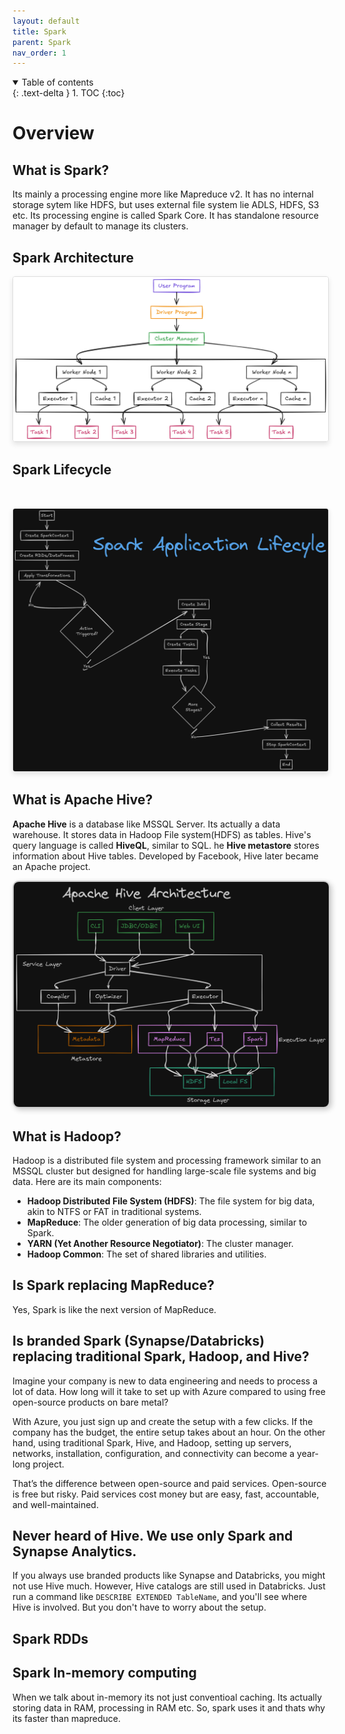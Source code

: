 ```yaml
---
layout: default
title: Spark
parent: Spark
nav_order: 1
---
```


<details open markdown="block">
  <summary>
    Table of contents
  </summary>
  {: .text-delta }
1. TOC
{:toc}
</details>

# Overview

## What is Spark?

Its mainly a processing engine more like Mapreduce v2. It has no internal storage sytem like HDFS, but uses external file system lie ADLS, HDFS, S3 etc. Its processing engine is called Spark Core. It has standalone resource manager by default to manage its clusters.

## Spark Architecture

<img src="images/2024-09-08-01-42-45.png" alt="Description of the image" style="max-width: 100%; height: auto; border: 1px solid #ddd; border-radius: 4px; box-shadow: 0 4px 8px rgba(0, 0, 0, 0.1);">

## Spark Lifecycle

![]()

<img src="images/2024-09-08-02-01-36.png" alt="Description of the image" style="max-width: 100%; height: auto; border: 1px solid #ddd; border-radius: 4px; box-shadow: 0 4px 8px rgba(0, 0, 0, 0.1);">

## What is Apache Hive?

**Apache Hive** is a database  like MSSQL Server. Its actually a data warehouse. It stores data in Hadoop File system(HDFS) as tables. Hive's query language is called **HiveQL**, similar to SQL. he **Hive metastore** stores information about Hive tables. Developed by Facebook, Hive later became an Apache project.

<img src="images/2024-09-08-02-13-01.png" alt="Warehouse Directory" style="border: 2px solid #ccc; box-shadow: 3px 3px 8px rgba(0, 0, 0, 0.2); border-radius: 10px;">


## What is Hadoop?

Hadoop is a distributed file system and processing framework similar to an MSSQL cluster but designed for handling large-scale file systems and big data. Here are its main components:

- **Hadoop Distributed File System (HDFS)**: The file system for big data, akin to NTFS or FAT in traditional systems.
- **MapReduce**: The older generation of big data processing, similar to Spark.
- **YARN (Yet Another Resource Negotiator)**: The cluster manager.
- **Hadoop Common**: The set of shared libraries and utilities.

## Is Spark replacing MapReduce?

Yes, Spark is like the next version of MapReduce.

## Is branded Spark (Synapse/Databricks) replacing traditional Spark, Hadoop, and Hive?

Imagine your company is new to data engineering and needs to process a lot of data. How long will it take to set up with Azure compared to using free open-source products on bare metal?

With Azure, you just sign up and create the setup with a few clicks. If the company has the budget, the entire setup takes about an hour. On the other hand, using traditional Spark, Hive, and Hadoop, setting up servers, networks, installation, configuration, and connectivity can become a year-long project.

That’s the difference between open-source and paid services. Open-source is free but risky. Paid services cost money but are easy, fast, accountable, and well-maintained.

## Never heard of Hive. We use only Spark and Synapse Analytics.

If you always use branded products like Synapse and Databricks, you might not use Hive much. However, Hive catalogs are still used in Databricks. Just run a command like `DESCRIBE EXTENDED TableName`, and you'll see where Hive is involved. But you don't have to worry about the setup.



## Spark RDDs
## Spark In-memory computing

When we talk about in-memory its not just conventioal caching. Its actually storing data in RAM, processing in RAM etc. So, spark uses it and thats why its faster than mapreduce.


